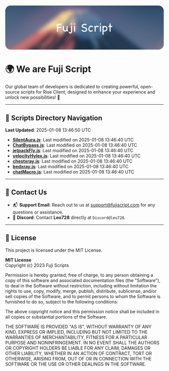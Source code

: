 ![Banner](.github/b.webp)

# 🌍 **We are Fuji Script**

Our global team of developers is dedicated to creating powerful, open-source scripts for Rise Client, designed to enhance your experience and unlock new possibilities! 🌟

---
<!-- SCRIPTS_NAVIGATION_START -->
## 📂 **Scripts Directory Navigation**

**Last Updated**: 2025-01-08 13:46:50 UTC

- **[SilentAura.js](scripts/SilentAura.js)**: Last modified on 2025-01-08 13:46:40 UTC
- **[ChatBypass.js](scripts/ChatBypass.js)**: Last modified on 2025-01-08 13:46:40 UTC
- **[jetpackFly.js](scripts/jetpackFly.js)**: Last modified on 2025-01-08 13:46:40 UTC
- **[velocityHylex.js](scripts/velocityHylex.js)**: Last modified on 2025-01-08 13:46:40 UTC
- **[chestxray.js](scripts/chestxray.js)**: Last modified on 2025-01-08 13:46:40 UTC
- **[bedxray.js](scripts/bedxray.js)**: Last modified on 2025-01-08 13:46:40 UTC
- **[chatMacro.js](scripts/chatMacro.js)**: Last modified on 2025-01-08 13:46:40 UTC

<!-- SCRIPTS_NAVIGATION_END -->

---

## 💬 **Contact Us**  
- 📬 **Support Email**: Reach out to us at [support@fujiscript.com](mailto:support@fujiscript.com) for any questions or assistance.  
- 💬 **Discord**: Contact **Leo728** directly at `Discord@leo728`.

---

## 📜 **License**

This project is licensed under the MIT License.  

**MIT License**  
Copyright (c) 2023 Fuji Scripts  

Permission is hereby granted, free of charge, to any person obtaining a copy of this software and associated documentation files (the "Software"), to deal in the Software without restriction, including without limitation the rights to use, copy, modify, merge, publish, distribute, sublicense, and/or sell copies of the Software, and to permit persons to whom the Software is furnished to do so, subject to the following conditions:  

The above copyright notice and this permission notice shall be included in all copies or substantial portions of the Software.  

THE SOFTWARE IS PROVIDED "AS IS", WITHOUT WARRANTY OF ANY KIND, EXPRESS OR IMPLIED, INCLUDING BUT NOT LIMITED TO THE WARRANTIES OF MERCHANTABILITY, FITNESS FOR A PARTICULAR PURPOSE AND NONINFRINGEMENT. IN NO EVENT SHALL THE AUTHORS OR COPYRIGHT HOLDERS BE LIABLE FOR ANY CLAIM, DAMAGES OR OTHER LIABILITY, WHETHER IN AN ACTION OF CONTRACT, TORT OR OTHERWISE, ARISING FROM, OUT OF OR IN CONNECTION WITH THE SOFTWARE OR THE USE OR OTHER DEALINGS IN THE SOFTWARE.  
